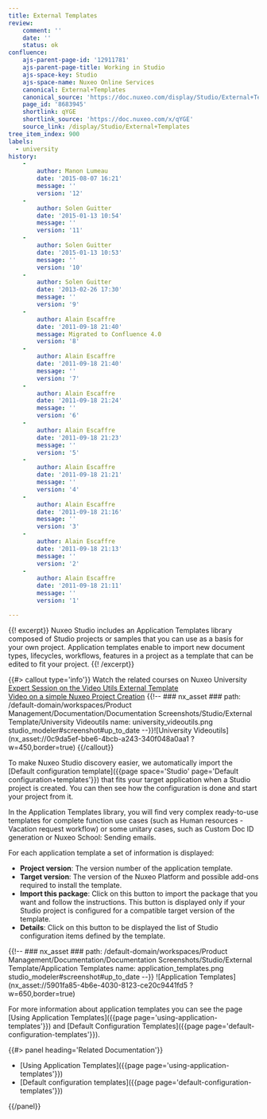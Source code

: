 ```yaml
---
title: External Templates
review:
    comment: ''
    date: ''
    status: ok
confluence:
    ajs-parent-page-id: '12911781'
    ajs-parent-page-title: Working in Studio
    ajs-space-key: Studio
    ajs-space-name: Nuxeo Online Services
    canonical: External+Templates
    canonical_source: 'https://doc.nuxeo.com/display/Studio/External+Templates'
    page_id: '8683945'
    shortlink: qYGE
    shortlink_source: 'https://doc.nuxeo.com/x/qYGE'
    source_link: /display/Studio/External+Templates
tree_item_index: 900
labels:
  - university
history:
    -
        author: Manon Lumeau
        date: '2015-08-07 16:21'
        message: ''
        version: '12'
    -
        author: Solen Guitter
        date: '2015-01-13 10:54'
        message: ''
        version: '11'
    -
        author: Solen Guitter
        date: '2015-01-13 10:53'
        message: ''
        version: '10'
    -
        author: Solen Guitter
        date: '2013-02-26 17:30'
        message: ''
        version: '9'
    -
        author: Alain Escaffre
        date: '2011-09-18 21:40'
        message: Migrated to Confluence 4.0
        version: '8'
    -
        author: Alain Escaffre
        date: '2011-09-18 21:40'
        message: ''
        version: '7'
    -
        author: Alain Escaffre
        date: '2011-09-18 21:24'
        message: ''
        version: '6'
    -
        author: Alain Escaffre
        date: '2011-09-18 21:23'
        message: ''
        version: '5'
    -
        author: Alain Escaffre
        date: '2011-09-18 21:21'
        message: ''
        version: '4'
    -
        author: Alain Escaffre
        date: '2011-09-18 21:16'
        message: ''
        version: '3'
    -
        author: Alain Escaffre
        date: '2011-09-18 21:13'
        message: ''
        version: '2'
    -
        author: Alain Escaffre
        date: '2011-09-18 21:11'
        message: ''
        version: '1'

---
```

{{! excerpt}}
Nuxeo Studio includes an Application Templates library composed of Studio projects or samples that you can use as a basis for your own project. Application templates enable to import new document types, lifecycles, workflows, features in a project as a template that can be edited to fit your project.
{{! /excerpt}}

{{#> callout type='info'}}
Watch the related courses on Nuxeo University<br>[Expert Session on the Video Utils External Template](https://university.nuxeo.com/learn/public/course/view/elearning/135/expert-session-studio-external-templates-videoutils)<br>[Video on a simple Nuxeo Project Creation](https://university.nuxeo.com/learn/public/course/view/elearning/144/nuxeo-platform-quickstart-creation-of-a-simple-nuxeo-studio-project)
{{!--     ### nx_asset ###
    path: /default-domain/workspaces/Product Management/Documentation/Documentation Screenshots/Studio/External Template/University Videoutils
    name: university_videoutils.png
    studio_modeler#screenshot#up_to_date
--}}![University Videoutils](nx_asset://0c9da5ef-bbe6-4bcb-a243-340f048a0aa1 ?w=450,border=true)
{{/callout}}

To make Nuxeo Studio discovery easier, we automatically import the [Default configuration template]({{page space='Studio' page='Default configuration+templates'}}) that fits your target application when a Studio project is created. You can then see how the configuration is done and start your project from it.

In the Application Templates library, you will find very complex ready-to-use templates for complete function use cases (such as Human resources - Vacation request workflow) or some unitary cases, such as Custom Doc ID generation or Nuxeo School: Sending emails.

For each application template a set of information is displayed:

*   **Project version**: The version number of the application template.
*   **Target version**: The version of the Nuxeo Platform and possible add-ons required to install the template.
*   **Import this package**: Click on this button to import the package that you want and follow the instructions. This button is displayed only if your Studio project is configured for a compatible target version of the template.
*   **Details**: Click on this button to be displayed the list of Studio configuration items defined by the template.

{{!--     ### nx_asset ###
    path: /default-domain/workspaces/Product Management/Documentation/Documentation Screenshots/Studio/External Template/Application Templates
    name: application_templates.png
    studio_modeler#screenshot#up_to_date
--}}
![Application Templates](nx_asset://5901fa85-4b6e-4030-8123-ce20c9441fd5 ?w=650,border=true)

For more information about application templates you can see the page [Using Application Templates]({{page page='using-application-templates'}}) and [Default Configuration Templates]({{page page='default-configuration-templates'}}).

<div class="row" data-equalizer data-equalize-on="medium">
<div class="column medium-6">
{{#> panel heading='Related Documentation'}}

- [Using Application Templates]({{page page='using-application-templates'}})
- [Default configuration templates]({{page page='default-configuration-templates'}})

{{/panel}}
</div>
<div class="column medium-6">
</div>
</div>
